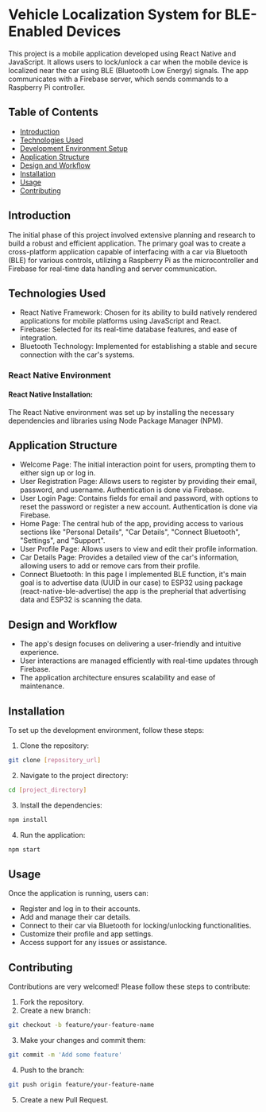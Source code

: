 # Vehicle Localization System for BLE-Enabled Devices

This project is a mobile application developed using React Native and JavaScript. It allows users to lock/unlock a car when the mobile device is localized near the car using BLE (Bluetooth Low Energy) signals. The app communicates with a Firebase server, which sends commands to a Raspberry Pi controller.

## Table of Contents
- [Introduction](#introduction)
- [Technologies Used](#technologies-used)
- [Development Environment Setup](###React-Native-Environment)
- [Application Structure](#application-structure)
- [Design and Workflow](#design-and-workflow)
- [Installation](#installation)
- [Usage](#usage)
- [Contributing](#contributing)

## Introduction
The initial phase of this project involved extensive planning and research to build a robust and efficient application. The primary goal was to create a cross-platform application capable of interfacing with a car via Bluetooth (BLE) for various controls, utilizing a Raspberry Pi as the microcontroller and Firebase for real-time data handling and server communication.

## Technologies Used
- React Native Framework: Chosen for its ability to build natively rendered applications for mobile platforms using JavaScript and React.
- Firebase: Selected for its real-time database features, and ease of integration.
- Bluetooth Technology: Implemented for establishing a stable and secure connection with the car's systems.

### React Native Environment
#### React Native Installation:
The React Native environment was set up by installing the necessary dependencies and libraries using Node Package Manager (NPM).


## Application Structure
- Welcome Page: The initial interaction point for users, prompting them to either sign up or log in.
- User Registration Page: Allows users to register by providing their email, password, and username. Authentication is done via Firebase.
- User Login Page: Contains fields for email and password, with options to reset the password or register a new account. Authentication is done via Firebase.
- Home Page: The central hub of the app, providing access to various sections like "Personal Details", "Car Details", "Connect Bluetooth", "Settings", and "Support".
- User Profile Page: Allows users to view and edit their profile information.
- Car Details Page: Provides a detailed view of the car's information, allowing users to add or remove cars from their profile.
- Connect Bluetooth: In this page I implemented BLE function, it's main goal is to advertise data (UUID in our case) to ESP32 using package (react-native-ble-advertise) the app is the prepherial that advertising data and ESP32 is scanning the data.

## Design and Workflow
- The app's design focuses on delivering a user-friendly and intuitive experience.
- User interactions are managed efficiently with real-time updates through Firebase.
- The application architecture ensures scalability and ease of maintenance.

## Installation
To set up the development environment, follow these steps:

1. Clone the repository:
```bash
git clone [repository_url]
```
2. Navigate to the project directory:
```bash
cd [project_directory]
```
3. Install the dependencies:
```bash
npm install
```
4. Run the application:
```bash
npm start
```

## Usage
Once the application is running, users can:

- Register and log in to their accounts.
- Add and manage their car details.
- Connect to their car via Bluetooth for locking/unlocking functionalities.
- Customize their profile and app settings.
- Access support for any issues or assistance.

## Contributing
Contributions are very welcomed! Please follow these steps to contribute:

1. Fork the repository.
2. Create a new branch:
```bash
git checkout -b feature/your-feature-name
```
3. Make your changes and commit them:
```bash
git commit -m 'Add some feature'
```
4. Push to the branch:
```bash
git push origin feature/your-feature-name
```
5. Create a new Pull Request.
